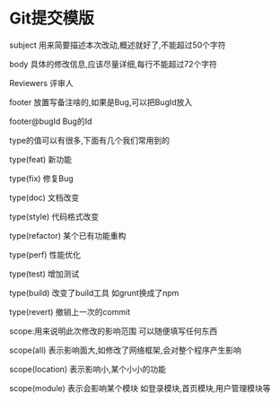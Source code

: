 # Git提交模版

subject           用来简要描述本次改动,概述就好了,不能超过50个字符 

body              具体的修改信息,应该尽量详细,每行不能超过72个字符 

Reviewers         评审人 

footer            放置写备注啥的,如果是Bug,可以把BugId放入 

footer@bugId      Bug的Id 
 
type的值可以有很多,下面有几个我们常用到的 

type(feat)        新功能 

type(fix)         修复Bug 

type(doc)         文档改变 

type(style)       代码格式改变 

type(refactor)    某个已有功能重构 

type(perf)        性能优化 

type(test)        增加测试 

type(build)       改变了build工具 如grunt换成了npm 

type(revert)      撤销上一次的commit 

scope:用来说明此次修改的影响范围 可以随便填写任何东西 

scope(all)        表示影响面大,如修改了网络框架,会对整个程序产生影响 

scope(location)   表示影响小,某个小小的功能 

scope(module)     表示会影响某个模块 如登录模块,首页模块,用户管理模块等 
